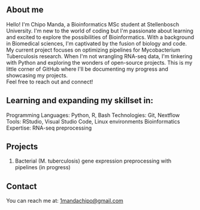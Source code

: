 ## About me

  Hello! I'm Chipo Manda, a Bioinformatics MSc student at Stellenbosch University.
  I'm new to the world of coding but I'm passionate about learning and excited to explore the possibilities of Bioinformatics.
  With a background in Biomedical sciences, I'm captivated by the fusion of biology and code. 
  My current project focuses on optimizing pipelines for Mycobacterium Tuberculosis research. 
  When I'm not wrangling RNA-seq data, I'm tinkering with Python and exploring the wonders of open-source projects.
  This is my little corner of GitHub where I'll be documenting my progress and showcasing my projects.  
  Feel free to reach out and connect!

## Learning and expanding my skillset in:

  Programming Languages: Python, R, Bash
  Technologies: Git, Nextflow
  Tools: RStudio, Visual Studio Code, Linux environments
  Bioinformatics Expertise: RNA-seq preprocessing

 ## Projects
 
  1. Bacterial (M. tuberculosis) gene expression preprocessing with pipelines (in progress)

## Contact

  You can reach me at: 1mandachipo@gmail.com 
 
